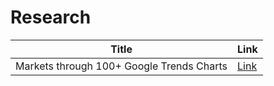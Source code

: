 # Research

Title| Link
--- | ---
Markets through 100+ Google Trends Charts |  [Link](https://colab.research.google.com/drive/1bOUHl3yuR7Po3CW2RkGwnHqIhMpKck_s?usp=sharing)
